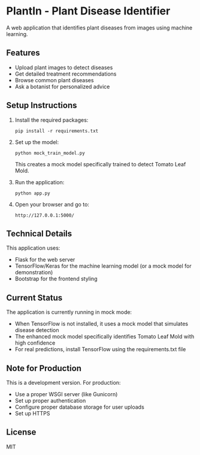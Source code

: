 # PlantIn - Plant Disease Identifier

A web application that identifies plant diseases from images using machine learning.

## Features

- Upload plant images to detect diseases
- Get detailed treatment recommendations
- Browse common plant diseases
- Ask a botanist for personalized advice

## Setup Instructions

1. Install the required packages:
   ```
   pip install -r requirements.txt
   ```

2. Set up the model:
   ```
   python mock_train_model.py
   ```
   This creates a mock model specifically trained to detect Tomato Leaf Mold.

3. Run the application:
   ```
   python app.py
   ```

4. Open your browser and go to:
   ```
   http://127.0.0.1:5000/
   ```

## Technical Details

This application uses:
- Flask for the web server
- TensorFlow/Keras for the machine learning model (or a mock model for demonstration)
- Bootstrap for the frontend styling

## Current Status

The application is currently running in mock mode:
- When TensorFlow is not installed, it uses a mock model that simulates disease detection
- The enhanced mock model specifically identifies Tomato Leaf Mold with high confidence
- For real predictions, install TensorFlow using the requirements.txt file

## Note for Production

This is a development version. For production:
- Use a proper WSGI server (like Gunicorn)
- Set up proper authentication
- Configure proper database storage for user uploads
- Set up HTTPS

## License

MIT 